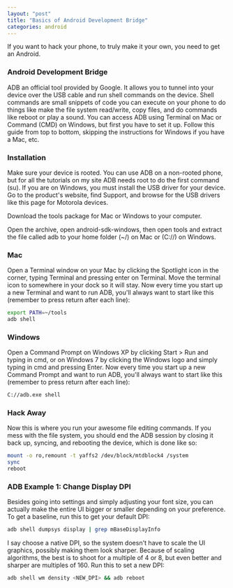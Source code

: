 ```yaml
---
layout: "post"
title: "Basics of Android Development Bridge"
categories: android
---
```


If you want to hack your phone, to truly make it your own, you need to get an Android.
<!--more-->

### Android Development Bridge

ADB an official tool provided by Google. It allows you to tunnel into your device over the USB cable and run shell
commands on the device. Shell commands are small snippets of code you can execute on your phone to do things like make
the file system read/write, copy files, and do commands like reboot or play a sound. You can access ADB using Terminal
on Mac or Command (CMD) on Windows, but first you have to set it up. Follow this guide from top to bottom, skipping the
instructions for Windows if you have a Mac, etc.

### Installation

Make sure your device is rooted. You can use ADB on a non-rooted phone, but for all the tutorials on my site ADB needs
root to do the first command (su). If you are on Windows, you must install the USB driver for your device. Go to the
product's website, find Support, and browse for the USB drivers like this page for Motorola devices.

Download the tools package for Mac or Windows to your computer.

Open the archive, open android-sdk-windows, then open tools and extract the file called adb to your home folder (~/) on
Mac or (C://) on Windows.

### Mac

Open a Terminal window on your Mac by clicking the Spotlight icon in the corner, typing Terminal and pressing enter on
Terminal. Move the terminal icon to somewhere in your dock so it will stay. Now every time you start up a new Terminal
and want to run ADB, you'll always want to start like this (remember to press return after each line):

``` bash
export PATH=~/tools
adb shell
```

### Windows

Open a Command Prompt on Windows XP by clicking Start &gt; Run and typing in cmd, or on Windows 7 by clicking the
Windows logo and simply typing in cmd and pressing Enter. Now every time you start up a new Command Prompt and want to
run ADB, you'll always want to start like this (remember to press return after each line):

``` bash
C://adb.exe shell
```

### Hack Away

Now this is where you run your awesome file editing commands. If you mess with the file system, you should end the ADB
session by closing it back up, syncing, and rebooting the device, which is done like so:

```bash
mount -o ro,remount -t yaffs2 /dev/block/mtdblock4 /system
sync
reboot
```

### ADB Example 1: Change Display DPI

Besides going into settings and simply adjusting your font size, you can actually make the entire UI bigger or smaller
depending on your preference. To get a baseline, run this to get your default DPI:

``` bash
adb shell dumpsys display | grep mBaseDisplayInfo
```

I say choose a native DPI, so the system doesn't have to scale the UI graphics, possibly making them look sharper.
Because of scaling algorithms, the best is to shoot for a multiple of 4 or 8, but even better and sharper are multiples
of 160. Run this to set a new DPI:

``` bash
adb shell wm density <NEW_DPI> && adb reboot
```
